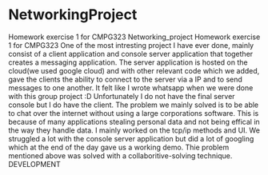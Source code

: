 # NetworkingProject
Homework exercise 1 for CMPG323
Networking_project
Homework exercise 1 for CMPG323 One of the most intresting project I have ever done, mainly consist of a client application and console server application that together creates a messaging application. The server application is hosted on the cloud(we used google cloud) and with other relevant code which we added, gave the clients the ability to connect to the server via a IP and to send messages to one another. It felt like I wrote whatsapp when we were done with this group project :D
Unfortunately I do not have the final server console but I do have the client. The problem we mainly solved is to be able to chat over the internet without using a large corporations software. This is because of many applications stealing personal data and not being effical in the way they handle data. I mainly worked on the tcp/ip methods and UI. We struggled a lot with the console server application but did a lot of googling which at the end of the day gave us a working demo. Thie problem mentioned above was solved with a collaboritive-solving technique.
DEVELOPMENT